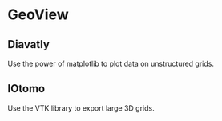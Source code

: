 # GeoView

## Diavatly

Use the power of matplotlib to plot data on unstructured grids.

## IOtomo

Use the VTK library to export large 3D grids.